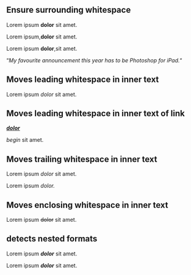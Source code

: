## Ensure surrounding whitespace

Lorem ipsum **dolor** sit amet.

Lorem ipsum,**dolor** sit amet.

Lorem ipsum **dolor**,sit amet.

“_My favourite announcement this year has to be Photoshop for iPad._“

## Moves leading whitespace in inner text

Lorem ipsum _dolor_ sit amet.

## Moves leading whitespace in inner text of link

[ _**dolor**_](https://www.adobe.com "adobe")

_begin_ sit amet.

## Moves trailing whitespace in inner text

Lorem ipsum _dolor_ sit amet.

Lorem ipsum _dolor._

## Moves enclosing whitespace in inner text

Lorem ipsum ~~dolor~~ sit amet.

## detects nested formats

Lorem ipsum **_dolor_** sit amet.

Lorem ipsum **_dolor_** sit amet.
